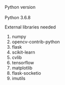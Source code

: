 Python version <br><br>
Python 3.6.8

External libraries needed <br>
<ol>
  <li>numpy</li>
  <li>opencv-contrib-python</li>
  <li>flask</li>
  <li>scikit-learn</li>
  <li>cvlib</li>
  <li>tensorflow</li>
  <li>matplotlib</li>
  <li>flask-socketio</li>
  <li>imutils</li>
</ol>
  
  
